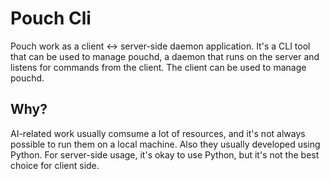 
# Pouch Cli

Pouch work as a client <-> server-side daemon application. It's a CLI tool that can be used to manage pouchd, a daemon that runs on the server and listens for commands from the client. The client can be used to manage pouchd.

## Why?

AI-related work usually comsume a lot of resources, and it's not always possible to run them on a local machine. Also they usually developed using Python. For server-side usage, it's okay to use Python, but it's not the best choice for client side.
